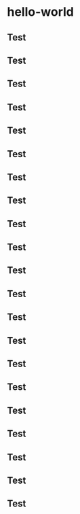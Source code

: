 # hello-world

## Test
## Test
## Test
## Test
## Test
## Test
## Test
## Test
## Test
## Test
## Test
## Test
## Test
## Test
## Test
## Test
## Test
## Test
## Test
## Test
## Test
